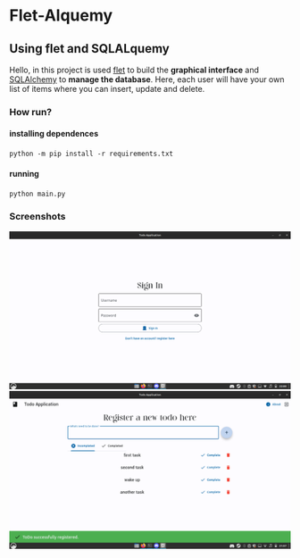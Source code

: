 # Flet-Alquemy

## Using flet and SQLALquemy

Hello, in this project is used [flet](https://flet.dev/) to build the <strong>graphical interface</strong> and [SQLAlchemy](https://www.sqlalchemy.org/) to <strong>manage the database</strong>.
Here, each user will have your own list of items where you can insert, update and delete.

### How run?

#### installing dependences
`python -m pip install -r requirements.txt`

#### running
`python main.py`

### Screenshots
<img src="./assets/images/login_sample.png" width=700>

<img src="./assets/images/pc_sample.png" width=700>


